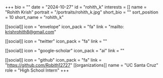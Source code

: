 +++
bio = "" 
date = "2024-10-27" 
id = "rohith_k" 
interests = [] 
name = "Rohith Krish" 
portrait = "/portraits/rohith_k.jpg" 
short_bio = "" 
sort_position = 10
 short_name = "rohith_k" 

[[social]] 
    icon = "envelope" 
    icon_pack = "fa" 
    link = "mailto: krishrohith8@gmail.com"

 [[social]] 
    icon = "twitter" 
    icon_pack = "fa" 
    link = "" 

[[social]] 
    icon = "google-scholar" 
    icon_pack = "ai" 
    link = "" 

[[social]] 
    icon = "github" 
    icon_pack = "fa" 
    link = "https://github.com/Robith12727" 
[[organizations]] 
     name = "UC Santa Cruz" 
      role = "High School Intern" 
+++
